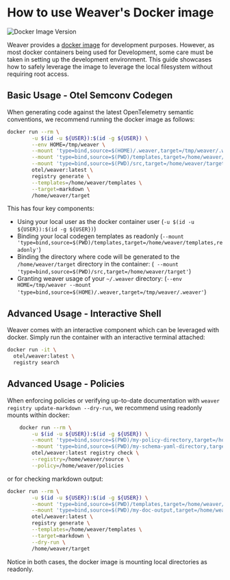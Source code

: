 # How to use Weaver's Docker image

![Docker Image Version](https://img.shields.io/docker/v/otel/weaver?sort=semver&label=Latest%20docker%20image%20version)

Weaver provides a [docker image](https://hub.docker.com/r/otel/weaver) for development purposes.  However, as most docker
containers being used for Development, some care must be taken in setting up the development environment. This guide
showcases how to safely leverage the image to leverage the local filesystem without requiring root access.

## Basic Usage - Otel Semconv Codegen

When generating code against the latest OpenTelemetry semantic conventions, we recommend running the docker image as follows:

```sh
docker run --rm \
        -u $(id -u ${USER}):$(id -g ${USER}) \
        --env HOME=/tmp/weaver \
        --mount 'type=bind,source=$(HOME)/.weaver,target=/tmp/weaver/.weaver' \
        --mount 'type=bind,source=$(PWD)/templates,target=/home/weaver/templates,readonly' \
        --mount 'type=bind,source=$(PWD)/src,target=/home/weaver/target' \
        otel/weaver:latest \
        registry generate \
        --templates=/home/weaver/templates \
        --target=markdown \
        /home/weaver/target
```

This has four key components:

- Using your local user as the docker container user (`-u $(id -u ${USER}):$(id -g ${USER})`)
- Binding your local codegen templates as readonly (`--mount 'type=bind,source=$(PWD)/templates,target=/home/weaver/templates,readonly'`)
- Binding the directory where code will be generated to the `/home/weaver/target` directory in the container: (` --mount 'type=bind,source=$(PWD)/src,target=/home/weaver/target'`)
- Granting weaver usage of your `~/.weaver` directory: (`--env HOME=/tmp/weaver --mount 'type=bind,source=$(HOME)/.weaver,target=/tmp/weaver/.weaver'`)

## Advanced Usage - Interactive Shell

Weaver comes with an interactive component which can be leveraged with docker.  Simply run the container with an interactive terminal attached:

```sh
docker run -it \
  otel/weaver:latest \
  registry search
```

## Advanced Usage - Policies

When enforcing policies or verifying up-to-date documentation with `weaver registry update-markdown --dry-run`, we recommend using readonly mounts within docker:

```sh
	docker run --rm \
        -u $(id -u ${USER}):$(id -g ${USER}) \
        --mount 'type=bind,source=$(PWD)/my-policy-directory,target=/home/weaver/policies,readonly' \
        --mount 'type=bind,source=$(PWD)/my-schema-yaml-directory,target=/home/weaver/source,readonly' \
        otel/weaver:latest registry check \
        --registry=/home/weaver/source \
        --policy=/home/weaver/policies
```

or for checking markdown output:

```sh
docker run --rm \
        -u $(id -u ${USER}):$(id -g ${USER}) \
        --mount 'type=bind,source=$(PWD)/templates,target=/home/weaver/templates,readonly' \
        --mount 'type=bind,source=$(PWD)/my-doc-output,target=/home/weaver/target,readonly' \
        otel/weaver:latest \
        registry generate \
        --templates=/home/weaver/templates \
        --target=markdown \
        --dry-run \
        /home/weaver/target
```

Notice in both cases, the docker image is mounting local directories as readonly.
